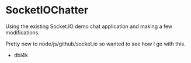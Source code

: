 # SocketIOChatter
Using the existing Socket.IO demo chat application and making a few modifications.

Pretty new to node/js/github/socket.io so wanted to see how I go with this.

- dbl4k